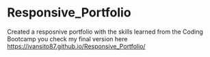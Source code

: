 # Responsive_Portfolio
Created a resposnive portfolio with the skills learned from the Coding Bootcamp you check my final version here https://ivansito87.github.io/Responsive_Portfolio/

